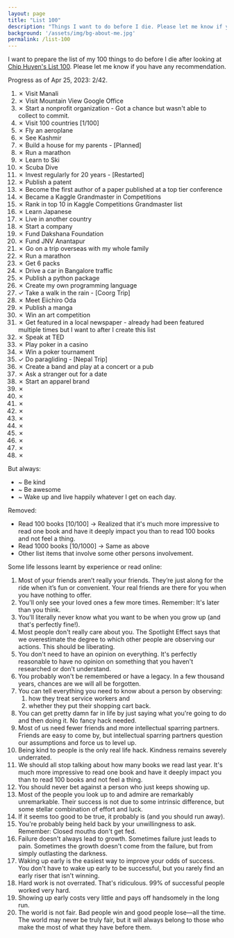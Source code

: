 ```yaml
---
layout: page
title: "List 100"
description: "Things I want to do before I die. Please let me know if you have any recommendation."
background: '/assets/img/bg-about-me.jpg'
permalink: /list-100
---
```


I want to prepare the list of my 100 things to do before I die after looking at <a href="https://huyenchip.com/list-100/" target="_blank">Chip Huyen's List 100</a>. Please let me know if you have any recommendation. 

Progress as of Apr 25, 2023: 2/42.

1. ✗ Visit Manali
1. ✗ Visit Mountain View Google Office
1. ✗ Start a nonprofit organization - Got a chance but wasn't able to collect to commit.
1. ✗ Visit 100 countries [1/100]
1. ✗ Fly an aeroplane
1. ✗ See Kashmir
1. ✗ Build a house for my parents - [Planned]
1. ✗ Run a marathon
1. ✗ Learn to Ski
1. ✗ Scuba Dive
1. ✗ Invest regularly for 20 years - [Restarted]
1. ✗ Publish a patent
1. ✗ Become the first author of a paper published at a top tier conference
1. ✗ Became a Kaggle Grandmaster in Competitions
1. ✗ Rank in top 10 in Kaggle Competitions Grandmaster list
1. ✗ Learn Japanese
1. ✗ Live in another country
1. ✗ Start a company
1. ✗ Fund Dakshana Foundation
1. ✗ Fund JNV Anantapur
1. ✗ Go on a trip overseas with my whole family
1. ✗ Run a marathon
1. ✗ Get 6 packs
1. ✗ Drive a car in Bangalore traffic
1. ✗ Publish a python package
1. ✗ Create my own programming language
1. ✓ Take a walk in the rain - [Coorg Trip]
1. ✗ Meet Eiichiro Oda
1. ✗ Publish a manga
1. ✗ Win an art competition
1. ✗ Get featured in a local newspaper - already had been featured multiple times but I want to after I create this list
1. ✗ Speak at TED
1. ✗ Play poker in a casino
1. ✗ Win a poker tournament
1. ✓ Do paragliding - [Nepal Trip]
1. ✗ Create a band and play at a concert or a pub
1. ✗ Ask a stranger out for a date
1. ✗ Start an apparel brand
1. ✗ 
1. ✗ 
1. ✗ 
1. ✗ 
1. ✗ 
1. ✗ 
1. ✗ 
1. ✗ 
1. ✗ 
1. ✗ 



But always:
- ~ Be kind
- ~ Be awesome
- ~ Wake up and live happily whatever I get on each day.


Removed:
- Read 100 books [10/100] -> Realized that it's much more impressive to read one book and have it deeply impact you than to read 100 books and not feel a thing.
- Read 1000 books [10/1000] -> Same as above
- Other list items that involve some other persons involvement.


Some life lessons learnt by experience or read online:
1. Most of your friends aren’t really your friends. They’re just along for the ride when it’s fun or convenient. Your real friends are there for you when you have nothing to offer.
2. You'll only see your loved ones a few more times. Remember: It's later than you think.
3. You'll literally never know what you want to be when you grow up (and that's perfectly fine!).
4. Most people don't really care about you. The Spotlight Effect says that we overestimate the degree to which other people are observing our actions. This should be liberating.
5. You don't need to have an opinion on everything. It's perfectly reasonable to have no opinion on something that you haven't researched or don't understand.
6. You probably won't be remembered or have a legacy. In a few thousand years, chances are we will all be forgotten.
7. You can tell everything you need to know about a person by observing:
    1. how they treat service workers and
    2. whether they put their shopping cart back.
8. You can get pretty damn far in life by just saying what you're going to do and then doing it. No fancy hack needed.
9. Most of us need fewer friends and more intellectual sparring partners. Friends are easy to come by, but intellectual sparring partners question our assumptions and force us to level up.
10. Being kind to people is the only real life hack. Kindness remains severely underrated.
11. We should all stop talking about how many books we read last year. It's much more impressive to read one book and have it deeply impact you than to read 100 books and not feel a thing.
12. You should never bet against a person who just keeps showing up.
13. Most of the people you look up to and admire are remarkably unremarkable. Their success is not due to some intrinsic difference, but some stellar combination of effort and luck.
14. If it seems too good to be true, it probably is (and you should run away).
15. You're probably being held back by your unwillingness to ask. Remember: Closed mouths don't get fed.
16. Failure doesn't always lead to growth. Sometimes failure just leads to pain. Sometimes the growth doesn't come from the failure, but from simply outlasting the darkness.
17. Waking up early is the easiest way to improve your odds of success. You don't have to wake up early to be successful, but you rarely find an early riser that isn't winning.
18. Hard work is not overrated. That's ridiculous. 99% of successful people worked very hard.
19. Showing up early costs very little and pays off handsomely in the long run.
20. The world is not fair. Bad people win and good people lose—all the time. The world may never be truly fair, but it will always belong to those who make the most of what they have before them.
